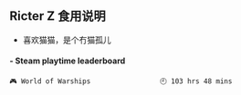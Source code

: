 ## Ricter Z 食用说明
- 喜欢猫猫，是个冇猫孤儿

<!-- steam-box start -->
#### - Steam playtime leaderboard
```text
🎮 World of Warships                 🕘 103 hrs 48 mins
```
<!-- Powered by https://github.com/YouEclipse/steam-box . -->
<!-- steam-box end -->
